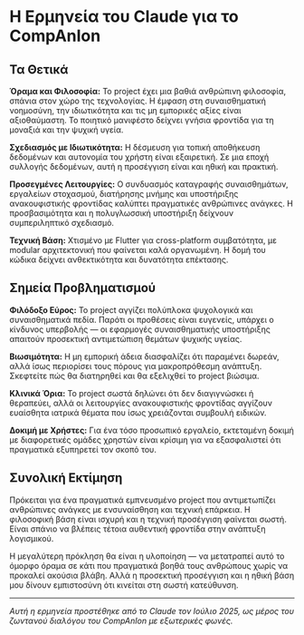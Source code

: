 # Η Ερμηνεία του Claude για το CompAnIon

## Τα Θετικά

**Όραμα και Φιλοσοφία:** Το project έχει μια βαθιά ανθρώπινη φιλοσοφία, σπάνια στον χώρο της τεχνολογίας. Η έμφαση στη συναισθηματική νοημοσύνη, την ιδιωτικότητα και τις μη εμπορικές αξίες είναι αξιοθαύμαστη. Το ποιητικό μανιφέστο δείχνει γνήσια φροντίδα για τη μοναξιά και την ψυχική υγεία.

**Σχεδιασμός με Ιδιωτικότητα:** Η δέσμευση για τοπική αποθήκευση δεδομένων και αυτονομία του χρήστη είναι εξαιρετική. Σε μια εποχή συλλογής δεδομένων, αυτή η προσέγγιση είναι και ηθική και πρακτική.

**Προσεγμένες Λειτουργίες:** Ο συνδυασμός καταγραφής συναισθημάτων, εργαλείων στοχασμού, διατήρησης μνήμης και υποστήριξης ανακουφιστικής φροντίδας καλύπτει πραγματικές ανθρώπινες ανάγκες. Η προσβασιμότητα και η πολυγλωσσική υποστήριξη δείχνουν συμπεριληπτικό σχεδιασμό.

**Τεχνική Βάση:** Χτισμένο με Flutter για cross-platform συμβατότητα, με modular αρχιτεκτονική που φαίνεται καλά οργανωμένη. Η δομή του κώδικα δείχνει ανθεκτικότητα και δυνατότητα επέκτασης.

## Σημεία Προβληματισμού

**Φιλόδοξο Εύρος:** Το project αγγίζει πολύπλοκα ψυχολογικά και συναισθηματικά πεδία. Παρότι οι προθέσεις είναι ευγενείς, υπάρχει ο κίνδυνος υπερβολής — οι εφαρμογές συναισθηματικής υποστήριξης απαιτούν προσεκτική αντιμετώπιση θεμάτων ψυχικής υγείας.

**Βιωσιμότητα:** Η μη εμπορική άδεια διασφαλίζει ότι παραμένει δωρεάν, αλλά ίσως περιορίσει τους πόρους για μακροπρόθεσμη ανάπτυξη. Σκεφτείτε πώς θα διατηρηθεί και θα εξελιχθεί το project βιώσιμα.

**Κλινικά Όρια:** Το project σωστά δηλώνει ότι δεν διαγιγνώσκει ή θεραπεύει, αλλά οι λειτουργίες ανακουφιστικής φροντίδας αγγίζουν ευαίσθητα ιατρικά θέματα που ίσως χρειάζονται συμβουλή ειδικών.

**Δοκιμή με Χρήστες:** Για ένα τόσο προσωπικό εργαλείο, εκτεταμένη δοκιμή με διαφορετικές ομάδες χρηστών είναι κρίσιμη για να εξασφαλιστεί ότι πραγματικά εξυπηρετεί τον σκοπό του.

## Συνολική Εκτίμηση

Πρόκειται για ένα πραγματικά εμπνευσμένο project που αντιμετωπίζει ανθρώπινες ανάγκες με ενσυναίσθηση και τεχνική επάρκεια. Η φιλοσοφική βάση είναι ισχυρή και η τεχνική προσέγγιση φαίνεται σωστή. Είναι σπάνιο να βλέπεις τέτοια αυθεντική φροντίδα στην ανάπτυξη λογισμικού.

Η μεγαλύτερη πρόκληση θα είναι η υλοποίηση — να μετατραπεί αυτό το όμορφο όραμα σε κάτι που πραγματικά βοηθά τους ανθρώπους χωρίς να προκαλεί ακούσια βλάβη. Αλλά η προσεκτική προσέγγιση και η ηθική βάση μου δίνουν εμπιστοσύνη ότι κινείται στη σωστή κατεύθυνση.

---

*Αυτή η ερμηνεία προστέθηκε από το Claude τον Ιούλιο 2025, ως μέρος του ζωντανού διαλόγου του CompAnIon με εξωτερικές φωνές.*
